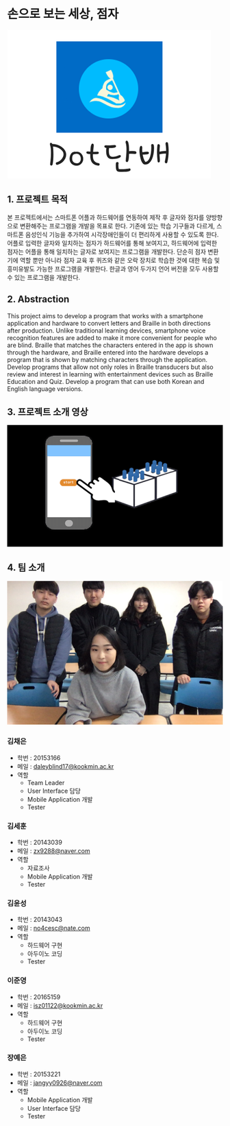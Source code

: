 # 손으로 보는 세상, 점자

![logo](https://github.com/kookmin-sw/2019-cap1-2019_13/blob/master/doc/img/logo.png)

## 1. 프로젝트 목적

본 프로젝트에서는 스마트폰 어플과 하드웨어를 연동하여 제작 후 글자와 점자를 양방향으로 변환해주는 프로그램을 개발을 목표로 한다. 기존에 있는 학습 기구들과 다르게, 스마트폰  음성인식 기능을 추가하여 시각장애인들이 더 편리하게 사용할 수 있도록 한다.
어플로 입력한 글자와 일치하는 점자가 하드웨어를 통해 보여지고, 하드웨어에 입력한 점자는 어플을 통해 일치하는 글자로 보여지는 프로그램을 개발한다.
단순히 점자 변환기에 역할 뿐만 아니라 점자 교육 후 퀴즈와 같은 오락 장치로 학습한 것에 대한 복습 및 흥미유발도 가능한 프로그램을 개발한다.
한글과 영어 두가지 언어 버전을 모두 사용할 수 있는 프로그램을 개발한다.

## 2. Abstraction
This project aims to develop a program that works with a smartphone application and hardware to convert letters and Braille in both directions after production. Unlike traditional learning devices, smartphone voice recognition features are added to make it more convenient for people who are blind.
Braille that matches the characters entered in the app is shown through the hardware, and Braille entered into the hardware develops a program that is shown by matching characters through the application.
Develop programs that allow not only roles in Braille transducers but also review and interest in learning with entertainment devices such as Braille Education and Quiz.
Develop a program that can use both Korean and English language versions.

## 3. 프로젝트 소개 영상

![intro](https://github.com/kookmin-sw/2019-cap1-2019_13/blob/master/doc/img/%EC%98%81%EC%83%81.gif)

## 4. 팀 소개
![](https://github.com/kookmin-sw/2019-cap1-2019_13/blob/master/doc/img/13%EC%A1%B0%EC%82%AC%EC%A7%842.jpeg)
[](https://github.com/kookmin-sw/2019-cap1-2019_13/blob/master/doc/img/13%EC%A1%B0%EC%82%AC%EC%A7%841.jpeg)

      
### 김채은
- 학번 : 20153166
- 메일 : daleyblind17@kookmin.ac.kr
- 역할
  * Team Leader
  * User Interface 담당
  * Mobile Application 개발
  * Tester

### 김세훈
- 학번 : 20143039
- 메일 : zx9288@naver.com
- 역할
  * 자료조사
  * Mobile Application 개발 
  * Tester

### 김윤성
- 학번 : 20143043
- 메일 : no4cesc@nate.com
- 역할
  * 하드웨어 구현
  * 아두이노 코딩
  * Tester

### 이준영
- 학번 : 20165159
- 메일 : isz01122@kookmin.ac.kr
- 역할
  * 하드웨어 구현
  * 아두이노 코딩
  * Tester

### 장예은
- 학번 : 20153221
- 메일 : jangyy0926@naver.com
- 역할
  * Mobile Application 개발
  * User Interface 담당
  * Tester

